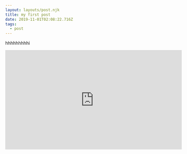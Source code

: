 ```yaml
---
layout: layouts/post.njk
title: my first post
date: 2019-11-01T02:08:22.716Z
tags:
  - post
---
```

hhhhhhhhhi



<iframe width="560" height="315" src="https://www.youtube.com/embed/hY7m5jjJ9mM" frameborder="0" allow="accelerometer; autoplay; encrypted-media; gyroscope; picture-in-picture" allowfullscreen></iframe>
